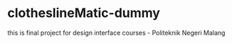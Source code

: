 # clotheslineMatic-dummy
 this is final project for design interface courses - Politeknik Negeri Malang
